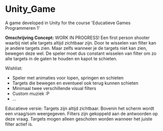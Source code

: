 # Unity_Game
A game developed in Unity for the course 'Educatieve Games Programmeren 1'

**Omschrijving Concept:** WORK IN PROGRESS!
Een first person shooter waarbij niet alle targets altijd zichtbaar zijn. Door te wisselen van filter kan je andere targets zien. Maar zelfs wanneer je de targets niet kan zien, bewegen deze wel. De speler moet dus constant wisselen van filter om zo alle targets in de gaten te houden en kapot te schieten.

Wishlist:
- Speler met animaties voor lopen, springen en schieten
- Targets die bewegen en eventueel ook terug kunnen schieten
- Minimaal twee verschillende visual filters
- Custom muziek :P
- ...



Educatieve versie:
Targets zijn altijd zichtbaar. Bovenin het scherm wordt een vraag/som weergegeven. Filters zijn gekoppeld aan de antwoorden op deze vraag. Targets mogen alleen geschoten worden wanneer het juiste filter actief is.
